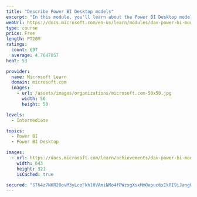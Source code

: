 ```yaml
---
title: "Describe Power BI Desktop models"
excerpt: "In this module, you'll learn about the Power BI Desktop model structure, star schema design basics, analytics queries, and report visual configuration. This module provides a strong foundation on which you can learn to optimize model designs and add model calculations."
webUrl: https://docs.microsoft.com/en-us/learn/modules/dax-power-bi-models/
type: course
price: Free
length: PT20M
ratings:
  count: 697
  average: 4.7647057
heat: 53

provider:
  name: Microsoft Learn
  domain: microsoft.com
  images:
    - url: /assets/images/organizations/microsoft.com-50x50.jpg
      width: 50
      height: 50

levels:
  - Intermediate

topics:
  - Power BI
  - Power BI Desktop

images:
  - url: https://docs.microsoft.com/learn/achievements/dax-power-bi-models-social.png
    width: 643
    height: 321
    isCached: true

secured: "ST64z7NKR2OovM3yLcoFkh10VAmiNMo4fPWzxgXsxMmOapuc6xIkRI9iJangUubJh46Y242dgOGb2lJ1pptK7O5XYmq4x0yx1CRw8qv1+1W4IhPCk3BGgaZ/GSVTcn8kuOyuTZjDe8Kwdy+vI+Y9lKVptwHRa71Zcv7cwiOhoiW/wFBIJRB+/+OjRwCRsnQ/I4prdf+D40QgHxYLHDFWSyUk9duuCQhw+zegiupO43d40N/Sy60qAut5rvgRDyS92Hcsdhknbk8WD8iEX4stpayibzSxXmr8KSeyYskXkBXTMU7Ec8ydYR6VFUKX5rsX0bcYehMGsnkU/ecFyiXHlWiyHwXCkufvPFYV83OvaEnnSw/AUV/BHvMMEsEsSlbZpBmPX90/BuP/TQr3hvOs9O7tqMJSUJ3g5XkXoGvKT5g=;RHAKbnd4VqrM2kUhaqo3FQ=="
---
```


